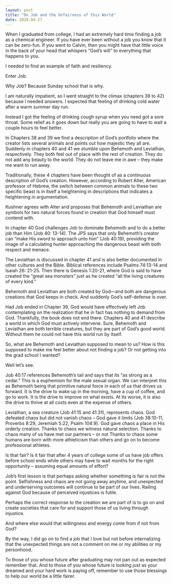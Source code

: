 ```yaml
---
layout: post
title: "On Job and the Unfairness of this World"
date: 2020-04-27
---
```


When I graduated from college, I had an extremely hard time finding a job as a chemical engineer. If you have ever been without a job you know that it can be zero-fun. If you went to Calvin, then you might have that little voice in the back of your head that whispers “God’s will” to everything that happens to you. 

I needed to find an example of faith and resiliency. 

Enter Job. 

Why Job? Because Sunday school that is why.

I am naturally impatient, so I went straight to the climax (chapters 38 to 42) because I needed answers. I expected that feeling of drinking cold water after a warm summer day run.

Instead I got the feeling of drinking cough syrup when you need got a sore throat. Some relief as it goes down but really you are going to have to wait a couple hours to feel better. 

In Chapters 38 and 39 we find a description of God’s portfolio where the creator lists several animals and points out how majestic they all are. Suddenly in chapters 40 and 41 we stumble upon Behemoth and Leviathan, respectively. They both feel out of place with the rest of creation. They do not add any beauty to the world. They do not leave me in awe – they make me want to run away.

Traditionally, these 4 chapters have been thought of as a continuous description of God’s creation. However, according to Robert Alter, American professor of Hebrew, the switch between common animals to these two specific beast is in itself a heightening in descriptions that indicates a heightening in argumentation. 

Kushner agrees with Alter and proposes that Behemoth and Leviathan are symbols for two natural forces found in creation that God himself must contend with.

In chapter 40 God challenges Job to dominate Behemoth and to do a better job than Him (Job 40: 13-14). The JPS says that only Behemoth’s creator can “make His sword to approach unto him” (Job 40:19), providing the image of a calculating hunter approaching the dangerous beast with both respect and menace. 

The Leviathan is discussed in chapter 41 and is also better documented in other cultures and the Bible. Biblical references include Psalms 74:13-14 and Isaiah 26: 21-25. Then there is Genesis 1:20-21, where God is said to have created the “great sea monsters” just as he created “all the living creatures of every kind.” 

Behemoth and Leviathan are both created by God—and both are dangerous creations that God keeps in check. And suddenly God’s self-defense is over.

Had Job ended in Chapter 39, God would have effectively left Job contemplating on the realization that he in fact has nothing to demand from God. Thankfully, the book does not end there. Chapters 40 and 41 describe a world in which God must actively intervene. Sure, Behemoth and Leviathan are both terrible creatures, but they are part of God’s good world. Without them he could not have this world run by itself. 

So, what are Behemoth and Leviathan supposed to mean to us? How is this supposed to make me feel better about not finding a job? Or not getting into the grad school I wanted? 

Well let’s see.

Job 40:17 references Behemoth’s tail and says that its “as strong as a cedar.” This is a euphemism for the male sexual organ. We can interpret this as Behemoth being that primitive natural force in each of us that drives us forward. It is the drive to wake up in the morning, have a cup of coffee, and go to work. It is the drive to improve on what exists. At its worse, it is also the drive to thrive at all costs even at the expense of others.

Leviathan, a sea creature (Job 41:15 and 41:31), represents chaos. God defeated chaos but did not vanish chaos – God gave it limits (Job 38:10-11, Proverbs 8:29, Jeremiah 5:22, Psalm 104:9). God gave chaos a place in His orderly creation. Thanks to chaos we witness natural selection. Thanks to chaos many of us have met our partners – or not Thanks to chaos some humans are born with more athleticism than others and go on to become professional athletes.

Is that fair? Is it fair that after 4 years of college some of us have job offers before school ends while others may have to wait months for the right opportunity – assuming equal amounts of effort?

Job’s first lesson is that perhaps asking whether something is fair is not the point. Selfishness and chaos are not going away anytime, and unexpected and underserving outcomes will continue to be part of our lives. Railing against God because of perceived injustices is futile. 

Perhaps the correct response to the creation we are part of is to go on and create societies that care for and support those of us living through injustice.  

And where else would that willingness and energy come from if not from God?

By the way, I did go on to find a job that I love but not before internalizing that the unexpected things are not a comment on me or my abilities or my personhood. 

To those of you whose future after graduating may not pan out as expected remember that. And to those of you whose future is looking just as your dreamed and your hard work is paying off, remember to use those blessings to help our world be a little fairer.  
